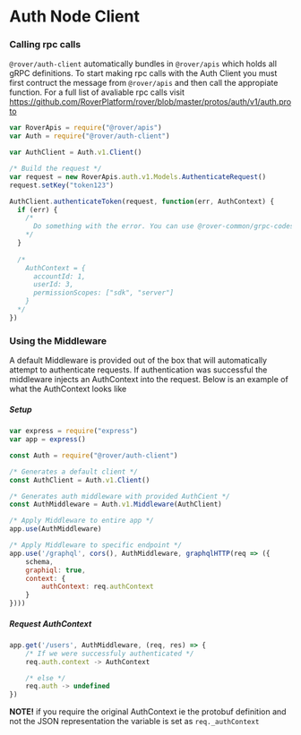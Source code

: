 # Auth Node Client

### Calling rpc calls

`@rover/auth-client` automatically bundles in `@rover/apis` which holds all gRPC definitions. To start making rpc calls with the Auth Client you must first contruct the message from `@rover/apis` and then call the appropiate function. For a full list of avaliable rpc calls visit https://github.com/RoverPlatform/rover/blob/master/protos/auth/v1/auth.proto

```javascript
var RoverApis = require("@rover/apis")
var Auth = require("@rover/auth-client")

var AuthClient = Auth.v1.Client()

/* Build the request */
var request = new RoverApis.auth.v1.Models.AuthenticateRequest()
request.setKey("token123")

AuthClient.authenticateToken(request, function(err, AuthContext) {
  if (err) {
    /* 
      Do something with the error. You can use @rover-common/grpc-codes to convert grpc errors to http
    */
  }
  
  /* 
    AuthContext = {
      accountId: 1,
      userId: 3,
      permissionScopes: ["sdk", "server"]
    }
  */
})

```

### Using the Middleware

A default Middleware is provided out of the box that will automatically attempt to authenticate requests. If authentication was successful the middleware injects an AuthContext into the request. Below is an example of what the AuthContext looks like

##### Setup

```javascript
var express = require("express")
var app = express()

const Auth = require("@rover/auth-client")

/* Generates a default client */
const AuthClient = Auth.v1.Client()

/* Generates auth middleware with provided AuthCient */
const AuthMiddleware = Auth.v1.Middleware(AuthClient)

/* Apply Middleware to entire app */
app.use(AuthMiddleware)

/* Apply Middleware to specific endpoint */
app.use('/graphql', cors(), AuthMiddleware, graphqlHTTP(req => ({
    schema,
    graphiql: true,
    context: {
    	authContext: req.authContext
    }
})))
```
##### Request AuthContext

```javascript
app.get('/users', AuthMiddleware, (req, res) => {
	/* If we were successfuly authenticated */
	req.auth.context -> AuthContext

	/* else */
	req.auth -> undefined
})
```

**NOTE!** if you require the original AuthContext ie the protobuf definition and not the JSON representation the variable is set as `req._authContext` 

